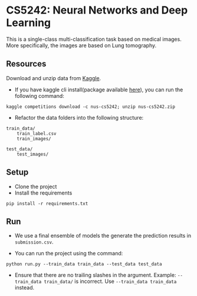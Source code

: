 # CS5242: Neural Networks and Deep Learning
This is a single-class multi-classification task based on medical images. More specifically, the images are based on Lung tomography.


## Resources

Download and unzip data from [Kaggle](https://www.kaggle.com/c/nus-cs5242/data).

- If you have kaggle cli install(package available [here](https://github.com/Kaggle/kaggle-api)), you can run the following command:
```
kaggle competitions download -c nus-cs5242; unzip nus-cs5242.zip
```

- Refactor the data folders into the following structure:

```
train_data/
    train_label.csv
    train_images/

test_data/
    test_images/
```


## Setup

- Clone the project
- Install the requirements
```
pip install -r requirements.txt
```

## Run

- We use a final ensemble of models the generate the prediction results in `submission.csv`. 

- You can run the project using the command:

```
python run.py --train_data train_data --test_data test_data
```
- Ensure that there are no trailing slashes in the argument. Example: `--train_data train_data/` is incorrect. Use `--train_data train_data` instead.
